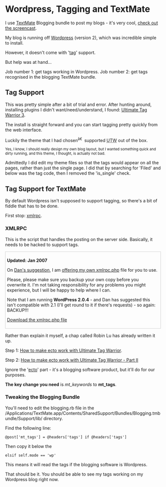 # Wordpress, Tagging and TextMate

I use [TextMate](http://macromates.com) Blogging bundle to post my blogs - it's very cool, [check out the screencast](http://macromates.com/blog/archives/2006/06/19/blogging-from-textmate/).

My blog is running off [Wordpress](http://wordpress.com) (version 2), which was incredible simple to install.

However, it doesn't come with '[tag](http://en.wikipedia.org/wiki/Tags)' support.

But help was at hand...


<!--more-->

Job number 1: get tags working in Wordpress.
Job number 2: get tags recognised in the blogging TextMate bundle.

## Tag Support

This was pretty simple after a bit of trial and error.  After hunting around, installing plugins I didn't want/need/understand, I found: [Ultimate Tag Warrior 3](http://www.neato.co.nz/ultimate-tag-warrior).

The install is straight forward and you can start tagging pretty quickly from the web interface.  

Luckily the theme that I had chosen<sup>â€ </sup> supported <abbr title="Ultimate Tag Warriro">UTW</abbr> out of the box.

<small>Yes, I know, I should really design my own blog layout, but I wanted something quick and dirty running, and this theme, I thought, is actually not bad.</small>

Admittedly I did edit my theme files so that the tags would appear on all the pages, rather than just the single page.  I did that by searching for 'Filed' and below was the tag code, then I removed the 'is_single' check.

## Tag Support for TextMate

By default Wordpress isn't supposed to support tagging, so there's a bit of fiddle that has to be done.

First stop: [xmlrpc](http://en.wikipedia.org/wiki/Xmlrpc).

### XMLRPC

This is the script that handles the posting on the server side.  Basically, it needs to be hacked to support tags.

<div style="border:1px solid #ccc; padding: 5px;">
<p><b>Updated: Jan 2007</b></p>
<p>On <a href="http://remysharp.com/2006/10/01/wordpress-tagging-and-textmate/#comment-154">Dan's suggestion</a>, I am <a href="http://remysharp.com/wp-content/uploads/2007/01/xmlrpc.php.txt">offering my own xmlrpc.php</a> file for you to use. </p>
<p>Please, please make sure you backup your own copy before you overwrite it.  I'm not taking responsibility for any problems you might experience, but I will be happy to help where I can.</p>
<p>Note that I am running <b>WordPress 2.0.4</b> - and Dan has suggested this isn't compatible with 2.1 (I'll get round to it if there's requests) - so again: BACKUP!!!</p>
<p><a href="http://remysharp.com/wp-content/uploads/2007/01/xmlrpc.php.txt">Download the xmlrpc.php file</a></p>
</div>

Rather than explain it myself, a chap called Robin Lu has already written it up.

Step 1: [How to make ecto work with Ultimate Tag Warrior](http://www.robinlu.com/blog/archives/57).

Step 2: [How to make ecto work with Ultimate Tag Warrior - Part II](http://www.robinlu.com/blog/archives/86)

Ignore the '[ecto](http://ecto.kung-foo.tv/archives/000991.php)' part - it's a blogging software product, but it'll do for our purposes.

**The key change you need** is *mt_keywords* to **mt_tags**.  

### Tweaking the Blogging Bundle

You'll need to edit the blogging.rb file in the /Applications/TextMate.app/Contents/SharedSupport/Bundles/Blogging.tmbundle/Support/lib/ directory.

Find the following line:

<pre><code>@post['mt_tags'] = @headers['tags'] if @headers['tags']</code></pre>

Then copy it below the 

<pre><code>elsif self.mode == 'wp'</code></pre>

This means it will read the tags if the blogging software is Wordpress.

That should be it.  You should be able to see my tags working on my Wordpress blog right now.